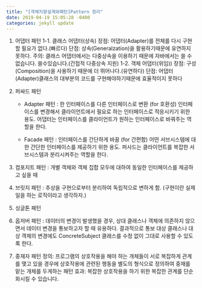 ```yaml
---
title: "[객체지향설계와패턴]Pattern 정리"
date: 2019-04-19 15:05:28 -0400
categories: jekyll update
---
```


1. 어댑터 패턴
    1-1. 클래스 어댑터(상속)
        장점: 어댑터(Adapter)를 전체를 다시 구현할 필요가 없다.(빠르다)
        단점: 상속(Generalzation)을 활용하기때문에 유연하지 못하다.
        주의: 클래스 어댑터에서는 다중상속을 이용하기 때문에 자바에서는 쓸 수 없습니다.
            쓸수있습니다.(간접적 다중상속 지원)
    1-2. 객체 어댑터(위임))
        장점: 구성(Composition)을 사용하기 때문에 더 뛰어나다.(유연하다)
        단점: 어댑터(Adapter)클래스의 대부분의 코드를 구현해야하기때문에 효율적이지 못하다
        
2. 퍼싸드 패턴


    * Adapter 패턴 : 한 인터페이스를 다른 인터페이스로 변환 (for 호환성)
                    인터페이스를 변경해서 클라이언트에서 필요로 하는 인터페이스로 적응시키기 위한 용도.
                    어댑터는 인터페이스를 클라이언트가 원하는 인터페이스로 바꿔주는 역할을 한다.

    * Facade 패턴 : 인터페이스를 간단하게 바꿈 (for 간편함)
                    어떤 서브시스템에 대한 간단한 인터페이스를 제공하기 위한 용도.
                    퍼사드는 클라이언트를 복잡한 서브시스템과 분리시켜주는 역할을 한다.

3. 컴포지트 패턴 : 개별 객체와 객체 집합 모두에 대하여 동일한 인터페이스를 제공하고 싶을 때
4. 브릿지 패턴 : 추상을 구현으로부터 분리하여 독립적으로 변하게 함.
                (구현이란 실제 일을 하는 로직이라고 생각하자.)


5. 싱글톤 패턴
6. 옵저버 패턴 : 데이터의 변경이 발생했을 경우, 상대 클래스나 객체에 의존하지 않으면서 데이터 변경을 통보하고자 할 때 유용하다.
                결과적으로 통보 대상 클래스나 대상 객체의 변경에도 ConcreteSubject 클래스를 수정 없이 그대로 사용할 수 있도록 한다.


7. 중재자 패턴
    정의: 프로그램의 상호작용을 해야 하는 개체들이 
            서로 복잡하게 관계를 맺고 있을 경우에 
                상호작용에 관련된 행동을 별도의 형식으로 정의하여 
                    중재를 맡는 개체를 두게하는 패턴
    효과: 복잡한 상호작용을 하기 위한 복잡한 관계를 단순화시킬 수 있습니다.
